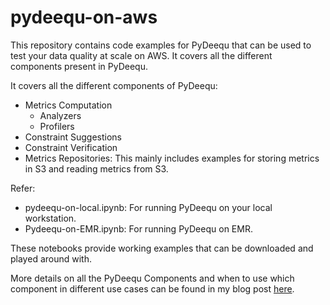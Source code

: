 # pydeequ-on-aws
This repository contains code examples for PyDeequ that can be used to test your data quality at scale on AWS. It covers all the different components present in PyDeequ.

It covers all the different components of PyDeequ:
  - Metrics Computation
      - Analyzers
      - Profilers
  - Constraint Suggestions
  - Constraint Verification
  - Metrics Repositories: This mainly includes examples for storing metrics in S3 and reading metrics from S3.

Refer: 
  - pydeequ-on-local.ipynb: For running PyDeequ on your local workstation.
  - Pydeequ-on-EMR.ipynb: For running PyDeequ on EMR.

These notebooks provide working examples that can be downloaded and played around with.

More details on all the PyDeequ Components and when to use which component in different use cases can be found in my blog post [here](https://guptaakashdeep.com/pydeequ-testing-data-quality-at-scale).

